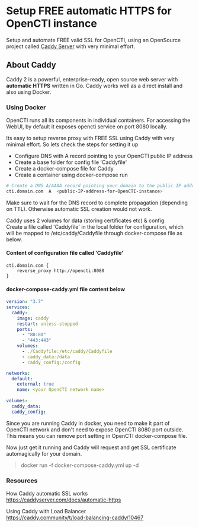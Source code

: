 # Setup FREE automatic HTTPS for OpenCTI instance
Setup and automate FREE valid SSL for OpenCTI, using an OpenSource project called [Caddy Server](https://caddyserver.com/) with very minimal effort.

## About Caddy
Caddy 2 is a powerful, enterprise-ready, open source web server with **automatic HTTPS** written in Go. Caddy works well as a direct install and also using Docker.

### Using Docker
OpenCTI runs all its components in individual containers. For accessing the WebUI, by default it exposes opencti service on port 8080 locally.   

Its easy to setup reverse proxy with FREE SSL using Caddy with very minimal effort. So lets check the steps for setting it up  
- Configure DNS with A record pointing to your OpenCTI public IP address  
- Create a base folder for config file 'Caddyfile'
- Create a docker-compose file for Caddy
- Create a container using docker-compose run 


```bash
# Create a DNS A/AAAA record pointing your domain to the public IP address
cti.domain.com  A  <public-IP-address-for-OpenCTI-instance>
```
Make sure to wait for the DNS record to complete propagation (depending on TTL). Otherwise automatic SSL creation would not work.  

Caddy uses 2 volumes for data (storing certificates etc) & config.  
Create a file called 'Caddyfile' in the local folder for configuration, which will be mapped to /etc/caddy/Caddyfile through docker-compose file as below.
#### Content of configuration file called 'Caddyfile' 
```
cti.domain.com {
	reverse_proxy http://opencti:8080
}
```

#### docker-compose-caddy.yml file content below
```yaml
version: "3.7"
services:
  caddy:
    image: caddy
    restart: unless-stopped
    ports:
      - "80:80"
      - "443:443"
    volumes:
      - ./Caddyfile:/etc/caddy/Caddyfile
      - caddy_data:/data
      - caddy_config:/config

networks:
  default:
    external: true
    name: <your OpenCTI network name>
    
volumes:
  caddy_data:
  caddy_config:
```

Since you are running Caddy in docker, you need to make it part of OpenCTI network and don't need to expose OpenCTI 8080 port outside.
This means you can remove port setting in OpenCTI docker-compose file.

Now just get it running and Caddy will request and get SSL certificate automagically for your domain.  
> docker run -f docker-compose-caddy.yml up -d

### Resources
How Caddy automatic SSL works  
https://caddyserver.com/docs/automatic-https

Using Caddy with Load Balancer  
https://caddy.community/t/load-balancing-caddy/10467
